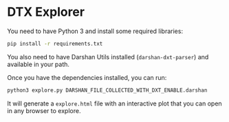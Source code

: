 # DTX Explorer

You need to have Python 3 and install some required libraries:

```bash
pip install -r requirements.txt
```

You also need to have Darshan Utils installed (`darshan-dxt-parser`) and available in your path.

Once you have the dependencies installed, you can run:

```bash
python3 explore.py DARSHAN_FILE_COLLECTED_WITH_DXT_ENABLE.darshan
```

It will generate a `explore.html` file with an interactive plot that you can open in any browser to explore.
